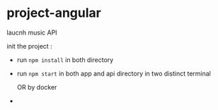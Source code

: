 # project-angular

laucnh music API

init the project :
- run ``npm install`` in both directory
- run ``npm start`` in both app and api directory in two distinct terminal

    OR by docker
- 

